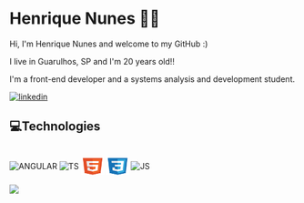 # Henrique Nunes 👨‍💻

Hi, I'm Henrique Nunes and welcome to my GitHub :)

I live in Guarulhos, SP and I'm 20 years old!!

I'm a front-end developer and a systems analysis and development student.

[![linkedin](https://img.shields.io/badge/linkedin-0A66C2?style=for-the-badge&logo=linkedin&logoColor=white)](https://www.linkedin.com/in/henriquenunes27/)

## 💻Technologies


<div style="display: inline_block"><br>
    <img align="center" alt="ANGULAR" height="30" width="40" src="https://cdn.jsdelivr.net/gh/devicons/devicon/icons/angularjs/angularjs-original.svg">
    <img align="center" alt="TS" height="30" width="40" src="https://cdn.jsdelivr.net/gh/devicons/devicon/icons/typescript/typescript-original.svg">
    <img align="center" alt="HTML" height="30" width="40" src="https://raw.githubusercontent.com/devicons/devicon/master/icons/html5/html5-original.svg">
    <img align="center" alt="CSS" height="30" width="40" src="https://raw.githubusercontent.com/devicons/devicon/master/icons/css3/css3-original.svg">
  <img align="center" alt="JS" height="30" width="40" src="https://cdn.jsdelivr.net/gh/devicons/devicon/icons/javascript/javascript-original.svg">
</div>

<br/>

<div>
  <a href="https://github.com/hnunezz">
  <img height="180em" src="https://github-readme-stats.vercel.app/api/top-langs/?username=hnunezz&layout=compact&langs_count=7&theme=dracula"/>
</div>
